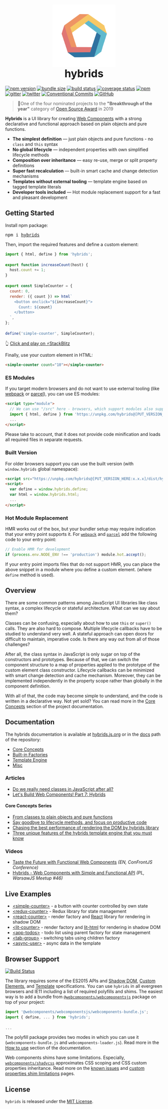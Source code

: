 <h1 align="center">
  <img src="docs/assets/hybrids-logo.svg" width="200" align="center">
  <br/>
  <big>hybrids</big>
</h1>

[![npm version](https://img.shields.io/npm/v/hybrids.svg?style=flat)](https://www.npmjs.com/package/hybrids)
[![bundle size](https://img.shields.io/bundlephobia/minzip/hybrids.svg?label=minzip)](https://bundlephobia.com/result?p=hybrids)
[![build status](https://img.shields.io/travis/hybridsjs/hybrids/master.svg?style=flat)](https://travis-ci.org/hybridsjs/hybrids)
[![coverage status](https://img.shields.io/coveralls/github/hybridsjs/hybrids.svg?style=flat)](https://coveralls.io/github/hybridsjs/hybrids?branch=master)
[![npm](https://img.shields.io/npm/dm/hybrids.svg)](https://www.npmjs.com/package/hybrids)
[![gitter](https://img.shields.io/gitter/room/nwjs/nw.js.svg?colorB=893F77)](https://gitter.im/hybridsjs/hybrids)
[![twitter](https://img.shields.io/badge/follow-on%20twitter-4AA1EC.svg)](https://twitter.com/hybridsjs)
[![Conventional Commits](https://img.shields.io/badge/Conventional%20Commits-1.0.0-yellow.svg)](https://conventionalcommits.org)
[![GitHub](https://img.shields.io/github/license/hybridsjs/hybrids.svg)](LICENSE)

> 🏅One of the four nominated projects to the **"Breakthrough of the year"** category of [Open Source Award](https://osawards.com/javascript/) in 2019

**Hybrids** is a UI library for creating [Web Components](https://www.webcomponents.org/) with a strong declarative and functional approach based on plain objects and pure functions.

* **The simplest definition** — just plain objects and pure functions - no `class` and `this` syntax
* **No global lifecycle** — independent properties with own simplified lifecycle methods
* **Composition over inheritance** — easy re-use, merge or split property definitions
* **Super fast recalculation** — built-in smart cache and change detection mechanisms
* **Templates without external tooling** — template engine based on tagged template literals
* **Developer tools included** — Hot module replacement support for a fast and pleasant development

## Getting Started

Install npm package:

<pre>npm i <a href=https://www.npmjs.com/package/hybrids>hybrids</a></pre>

Then, import the required features and define a custom element:

```javascript
import { html, define } from 'hybrids';

export function increaseCount(host) {
  host.count += 1;
}

export const SimpleCounter = {
  count: 0,
  render: ({ count }) => html`
    <button onclick="${increaseCount}">
      Count: ${count}
    </button>
  `,
};

define('simple-counter', SimpleCounter);
```

👆 [Click and play on ⚡StackBlitz](https://stackblitz.com/edit/hybrids-simple-counter?file=simple-counter.js)

Finally, use your custom element in HTML:

```html
<simple-counter count="10"></simple-counter>
```

### ES Modules

If you target modern browsers and do not want to use external tooling (like [webpack](https://webpack.js.org) or [parcel](https://parceljs.org/)), you can use ES modules:

```html
<script type="module">
  // We can use "/src" here - browsers, which support modules also support ES2015
  import { html, define } from 'https://unpkg.com/hybrids@[PUT_VERSION_HERE:x.x.x]/src';
  ...
</script>
```

Please take to account, that it does not provide code minification and loads all required files in separate requests.

### Built Version

For older browsers support you can use the built version (with `window.hybrids` global namespace):

```html
<script src="https://unpkg.com/hybrids@[PUT_VERSION_HERE:x.x.x]/dist/hybrids.js"></script>
<script>
  var define = window.hybrids.define;
  var html = window.hybrids.html;
  ...
</script>
```

### Hot Module Replacement

HMR works out of the box, but your bundler setup may require indication that your entry point supports it. For [`webpack`](https://webpack.js.org) and [`parcel`](https://parceljs.org/) add the following code to your entry point:

```javascript
// Enable HMR for development
if (process.env.NODE_ENV !== 'production') module.hot.accept();
```

If your entry point imports files that do not support HMR, you can place the above snippet in a module where you define a custom element. (where `define` method is used).

## Overview

There are some common patterns among JavaScript UI libraries like class syntax, a complex lifecycle or stateful architecture. What can we say about them?

Classes can be confusing, especially about how to use `this` or `super()` calls. They are also hard to compose. Multiple lifecycle callbacks have to be studied to understand very well. A stateful approach can open doors for difficult to maintain, imperative code. Is there any way out from all of those challenges?

After all, the class syntax in JavaScript is only sugar on top of the constructors and prototypes. Because of that, we can switch the component structure to a map of properties applied to the prototype of the custom element class constructor. Lifecycle callbacks can be minimized with smart change detection and cache mechanism. Moreover, they can be implemented independently in the property scope rather than globally in the component definition.

With all of that, the code may become simple to understand, and the code is written in a declarative way. Not yet sold? You can read more in the [Core Concepts](docs/core-concepts/README.md) section of the project documentation.

## Documentation

The hybrids documentation is available at [hybrids.js.org](https://hybrids.js.org) or in the [docs](docs/README.md) path of the repository:

- [Core Concepts](docs/core-concepts/README.md)
- [Built-in Factories](docs/built-in-factories/README.md)
- [Template Engine](docs/template-engine/README.md)
- [Misc](docs/misc/README.md)

### Articles

* [Do we really need classes in JavaScript after all?](https://dev.to/smalluban/do-we-really-need-classes-in-javascript-after-all-91n)
* [Let's Build Web Components! Part 7: Hybrids](https://dev.to/bennypowers/lets-build-web-components-part-7-hybrids-187l)

#### Core Concepts Series

* [From classes to plain objects and pure functions](https://dev.to/smalluban/from-classes-to-plain-objects-and-pure-functions-2gip)
* [Say goodbye to lifecycle methods, and focus on productive code](https://dev.to/smalluban/how-to-say-goodbye-to-lifecycle-methods-and-focus-on-productive-code-175)
* [Chasing the best performance of rendering the DOM by hybrids library](https://dev.to/smalluban/chasing-the-best-performance-of-rendering-the-dom-by-hybrids-library-436d)
* [Three unique features of the hybrids template engine that you must know](https://dev.to/smalluban/three-unique-features-of-the-hybrids-template-engine-that-you-must-know-5ada)

### Videos

* [Taste the Future with Functional Web Components](https://youtu.be/WZ1MEHuxHGg) *(EN, ConFrontJS Conference)*
* [Hybrids - Web Components with Simple and Functional API](https://youtu.be/ni0d34Yrugk) *(PL, WarsawJS Meetup #46)*

## Live Examples

- [&lt;simple-counter&gt;](https://stackblitz.com/edit/hybrids-simple-counter?file=simple-counter.js) - a button with counter controlled by own state
- [&lt;redux-counter&gt;](https://stackblitz.com/edit/hybrids-redux-counter?file=redux-counter.js) - Redux library for state management
- [&lt;react-counter&gt;](https://stackblitz.com/edit/hybrids-react-counter?file=react-counter.js) - render factory and [React](https://reactjs.org/) library for rendering in shadow DOM
- [&lt;lit-counter&gt;](https://stackblitz.com/edit/hybrids-lit-html-counter?file=lit-counter.js) - render factory and [lit-html](https://lit-html.polymer-project.org/) for rendering in shadow DOM
- [&lt;app-todos&gt;](https://stackblitz.com/edit/hybrids-parent-factory?file=index.js) - todo list using parent factory for state management
- [&lt;tab-group&gt;](https://stackblitz.com/edit/hybrids-children-factory?file=index.js) - switching tabs using children factory
- [&lt;async-user&gt;](https://stackblitz.com/edit/hybrids-async-user?file=async-user.js) - async data in the template

## Browser Support

[![Build Status](https://saucelabs.com/browser-matrix/hybrids.svg)](https://saucelabs.com/u/hybrids)

The library requires some of the ES2015 APIs and [Shadow DOM](https://w3c.github.io/webcomponents/spec/shadow/), [Custom Elements](https://www.w3.org/TR/custom-elements/), and [Template](https://www.w3.org/TR/html-templates/) specifications. You can use `hybrids` in all evergreen browsers and IE11 including a list of required polyfills and shims. The easiest way is to add a bundle from [`@webcomponents/webcomponentsjs`](https://github.com/webcomponents/webcomponentsjs) package on top of your project:

```javascript
import '@webcomponents/webcomponentsjs/webcomponents-bundle.js';
import { define, ... } from 'hybrids';

...
```

The polyfill package provides two modes in which you can use it (`webcomponents-bundle.js` and `webcomponents-loader.js`). Read more in the [How to use](https://github.com/webcomponents/polyfills/tree/master/packages/webcomponentsjs#how-to-use) section of the documentation.

Web components shims have some limitations. Especially, [`webcomponents/shadycss`](https://github.com/webcomponents/polyfills/tree/master/packages/shadycss#shadycss) approximates CSS scoping and CSS custom properties inheritance. Read more on the [known issues](https://github.com/webcomponents/polyfills/tree/master/packages/webcomponentsjs#known-issues) and [custom properties shim limitations](https://www.polymer-project.org/3.0/docs/devguide/custom-css-properties#custom-properties-shim-limitations) pages.

## License

`hybrids` is released under the [MIT License](LICENSE).
